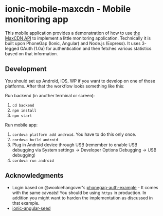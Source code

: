 # ionic-mobile-maxcdn - Mobile monitoring app

This mobile application provides a demonstration of how to use [the MaxCDN API](http://docs.maxcdn.com/) to implement a little monitoring application. Technically it is built upon PhoneGap (Ionic, Angular) and Node.js (Express). It uses 3-legged OAuth (1.0a) for authentication and then fetches various statistics based on that information.

## Development

You should set up Android, iOS, WP if you want to develop on one of those platforms. After that the workflow looks something like this:

Run backend (in another terminal or screen):

1. `cd backend`
2. `npm install`
3. `npm start`

Run mobile app:

1. `cordova platform add android`. You have to do this only once.
2. `cordova build android`
3. Plug in Android device through USB (remember to enable USB debugging via System settings -> Developer Options Debugging -> USB debugging)
4. `cordova run android`

## Acknowledgments

* Login based on @wookiehangover's [phonegap-auth-example](https://github.com/wookiehangover/phonegap-oauth-example) - It comes with the same caveats! You should be using `https` in production. In addition you might want to harden the implementation as discussed in that example.
* [ionic-angular-seed](https://github.com/driftyco/ionic-angular-cordova-seed)

